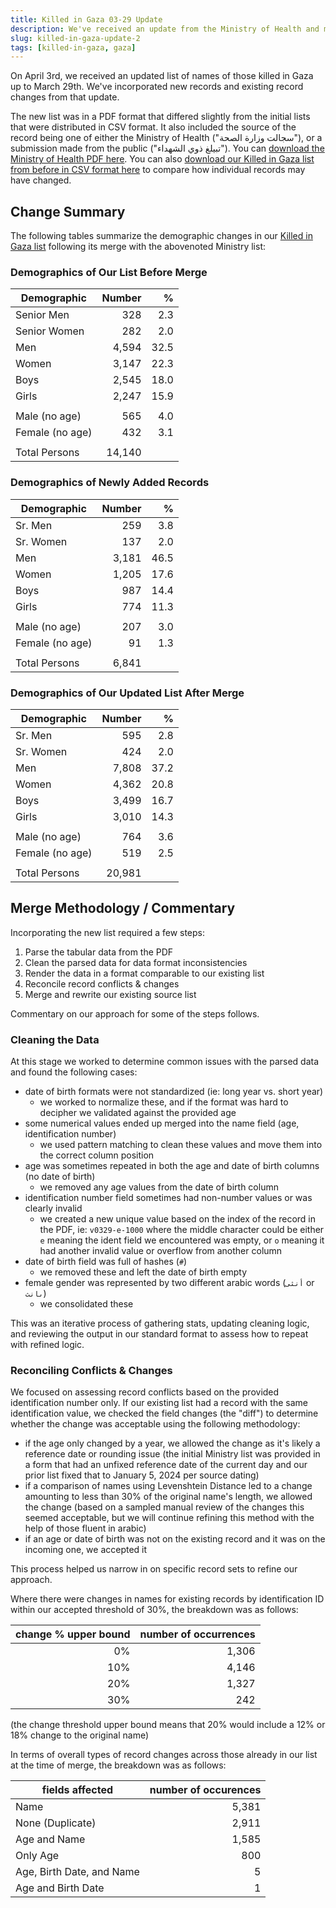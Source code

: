 ```yaml
---
title: Killed in Gaza 03-29 Update
description: We've received an update from the Ministry of Health and merged those changes with our existing list.
slug: killed-in-gaza-update-2
tags: [killed-in-gaza, gaza]
---
```


On April 3rd, we received an updated list of names of those killed in Gaza up to March 29th. We've incorporated new records and existing record changes from that update.

The new list was in a PDF format that differed slightly from the initial lists that were distributed in CSV format. It also included the source of the record being one of either the Ministry of Health ("سجالت وزارة الصحة"), or a submission made from the public ("تبيلغ ذوي الشهداء"). You can <a href="/sources/20240329gaza.pdf">download the Ministry of Health PDF here</a>. You can also <a href="/sources/20240413killed-in-gaza.csv">download our Killed in Gaza list from before in CSV format here</a> to compare how individual records may have changed.

## Change Summary

The following tables summarize the demographic changes in our [Killed in Gaza list](/docs/killed-in-gaza) following its merge with the abovenoted Ministry list:

### Demographics of Our List Before Merge

| Demographic     | Number |    % |
| --------------- | -----: | ---: |
| Senior Men      |    328 |  2.3 |
| Senior Women    |    282 |  2.0 |
| Men             |  4,594 | 32.5 |
| Women           |  3,147 | 22.3 |
| Boys            |  2,545 | 18.0 |
| Girls           |  2,247 | 15.9 |
|                 |        |
| Male (no age)   |    565 |  4.0 |
| Female (no age) |    432 |  3.1 |
|                 |        |      |
| Total Persons   | 14,140 |      |

### Demographics of Newly Added Records

| Demographic     | Number |    % |
| --------------- | -----: | ---: |
| Sr. Men         |    259 |  3.8 |
| Sr. Women       |    137 |  2.0 |
| Men             |  3,181 | 46.5 |
| Women           |  1,205 | 17.6 |
| Boys            |    987 | 14.4 |
| Girls           |    774 | 11.3 |
|                 |        |      |
| Male (no age)   |    207 |  3.0 |
| Female (no age) |     91 |  1.3 |
|                 |        |      |
| Total Persons   |  6,841 |      |

### Demographics of Our Updated List After Merge

| Demographic     | Number |    % |
| --------------- | -----: | ---: |
| Sr. Men         |    595 |  2.8 |
| Sr. Women       |    424 |  2.0 |
| Men             |  7,808 | 37.2 |
| Women           |  4,362 | 20.8 |
| Boys            |  3,499 | 16.7 |
| Girls           |  3,010 | 14.3 |
|                 |        |      |
| Male (no age)   |    764 |  3.6 |
| Female (no age) |    519 |  2.5 |
|                 |        |      |
| Total Persons   | 20,981 |      |

## Merge Methodology / Commentary

Incorporating the new list required a few steps:

1. Parse the tabular data from the PDF
1. Clean the parsed data for data format inconsistencies
1. Render the data in a format comparable to our existing list
1. Reconcile record conflicts & changes
1. Merge and rewrite our existing source list

Commentary on our approach for some of the steps follows.

### Cleaning the Data

At this stage we worked to determine common issues with the parsed data and found the following cases:

- date of birth formats were not standardized (ie: long year vs. short year)
  - we worked to normalize these, and if the format was hard to decipher we validated against the provided age
- some numerical values ended up merged into the name field (age, identification number)
  - we used pattern matching to clean these values and move them into the correct column position
- age was sometimes repeated in both the age and date of birth columns (no date of birth)
  - we removed any age values from the date of birth column
- identification number field sometimes had non-number values or was clearly invalid
  - we created a new unique value based on the index of the record in the PDF, ie: `v0329-e-1000` where the middle character could be either `e` meaning the ident field we encountered was empty, or `o` meaning it had another invalid value or overflow from another column
- date of birth field was full of hashes (`#`)
  - we removed these and left the date of birth empty
- female gender was represented by two different arabic words (`أنثى` or `ىانث`)
  - we consolidated these

This was an iterative process of gathering stats, updating cleaning logic, and reviewing the output in our standard format to assess how to repeat with refined logic.

### Reconciling Conflicts & Changes

We focused on assessing record conflicts based on the provided identification number only. If our existing list had a record with the same identification value, we checked the field changes (the "diff") to determine whether the change was acceptable using the following methodology:

- if the age only changed by a year, we allowed the change as it's likely a reference date or rounding issue (the initial Ministry list was provided in a form that had an unfixed reference date of the current day and our prior list fixed that to January 5, 2024 per source dating)
- if a comparison of names using Levenshtein Distance led to a change amounting to less than 30% of the original name's length, we allowed the change (based on a sampled manual review of the changes this seemed acceptable, but we will continue refining this method with the help of those fluent in arabic)
- if an age or date of birth was not on the existing record and it was on the incoming one, we accepted it

This process helped us narrow in on specific record sets to refine our approach.

Where there were changes in names for existing records by identification ID within our accepted threshold of 30%, the breakdown was as follows:

| change % upper bound | number of occurrences |
| -------------------: | --------------------: |
|                   0% |                 1,306 |
|                  10% |                 4,146 |
|                  20% |                 1,327 |
|                  30% |                   242 |

(the change threshold upper bound means that 20% would include a 12% or 18% change to the original name)

In terms of overall types of record changes across those already in our list at the time of merge, the breakdown was as follows:

| fields affected           | number of occurences |
| ------------------------- | -------------------: |
| Name                      |                5,381 |
| None (Duplicate)          |                2,911 |
| Age and Name              |                1,585 |
| Only Age                  |                  800 |
| Age, Birth Date, and Name |                    5 |
| Age and Birth Date        |                    1 |
